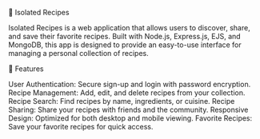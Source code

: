 🍲 Isolated Recipes

Isolated Recipes is a web application that allows users to discover, share, and save their favorite recipes. Built with Node.js, Express.js, EJS, and MongoDB, this app is designed to provide an easy-to-use interface for managing a personal collection of recipes.

🌟 Features

User Authentication: Secure sign-up and login with password encryption.
Recipe Management: Add, edit, and delete recipes from your collection.
Recipe Search: Find recipes by name, ingredients, or cuisine.
Recipe Sharing: Share your recipes with friends and the community.
Responsive Design: Optimized for both desktop and mobile viewing.
Favorite Recipes: Save your favorite recipes for quick access.

